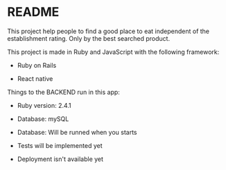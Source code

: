 # README

This project help people to find a good place to eat independent of the establishment rating.
Only by the best searched product.

This project is made in Ruby and JavaScript with the following framework: 

* Ruby on Rails

* React native

Things to the BACKEND run in this app:

* Ruby version: 2.4.1

* Database: mySQL

* Database: Will be runned when you starts

* Tests will be implemented yet

* Deployment isn't available yet 
